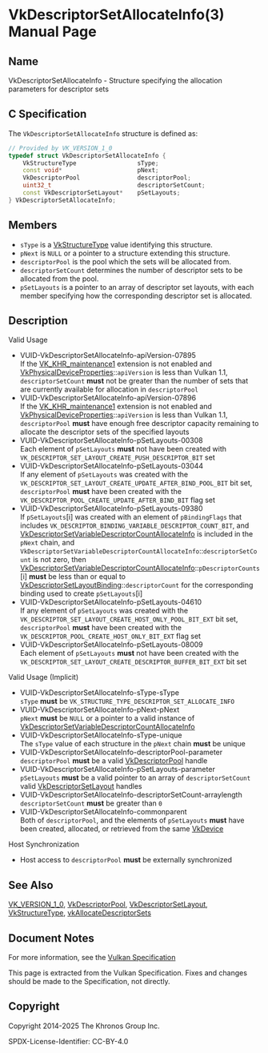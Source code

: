 # VkDescriptorSetAllocateInfo(3) Manual Page

## Name

VkDescriptorSetAllocateInfo - Structure specifying the allocation parameters for descriptor sets



## [](#_c_specification)C Specification

The `VkDescriptorSetAllocateInfo` structure is defined as:

```c++
// Provided by VK_VERSION_1_0
typedef struct VkDescriptorSetAllocateInfo {
    VkStructureType                 sType;
    const void*                     pNext;
    VkDescriptorPool                descriptorPool;
    uint32_t                        descriptorSetCount;
    const VkDescriptorSetLayout*    pSetLayouts;
} VkDescriptorSetAllocateInfo;
```

## [](#_members)Members

- `sType` is a [VkStructureType](https://registry.khronos.org/vulkan/specs/latest/man/html/VkStructureType.html) value identifying this structure.
- `pNext` is `NULL` or a pointer to a structure extending this structure.
- `descriptorPool` is the pool which the sets will be allocated from.
- `descriptorSetCount` determines the number of descriptor sets to be allocated from the pool.
- `pSetLayouts` is a pointer to an array of descriptor set layouts, with each member specifying how the corresponding descriptor set is allocated.

## [](#_description)Description

Valid Usage

- [](#VUID-VkDescriptorSetAllocateInfo-apiVersion-07895)VUID-VkDescriptorSetAllocateInfo-apiVersion-07895  
  If the [VK\_KHR\_maintenance1](https://registry.khronos.org/vulkan/specs/latest/man/html/VK_KHR_maintenance1.html) extension is not enabled and [VkPhysicalDeviceProperties](https://registry.khronos.org/vulkan/specs/latest/man/html/VkPhysicalDeviceProperties.html)::`apiVersion` is less than Vulkan 1.1, `descriptorSetCount` **must** not be greater than the number of sets that are currently available for allocation in `descriptorPool`
- [](#VUID-VkDescriptorSetAllocateInfo-apiVersion-07896)VUID-VkDescriptorSetAllocateInfo-apiVersion-07896  
  If the [VK\_KHR\_maintenance1](https://registry.khronos.org/vulkan/specs/latest/man/html/VK_KHR_maintenance1.html) extension is not enabled and [VkPhysicalDeviceProperties](https://registry.khronos.org/vulkan/specs/latest/man/html/VkPhysicalDeviceProperties.html)::`apiVersion` is less than Vulkan 1.1, `descriptorPool` **must** have enough free descriptor capacity remaining to allocate the descriptor sets of the specified layouts
- [](#VUID-VkDescriptorSetAllocateInfo-pSetLayouts-00308)VUID-VkDescriptorSetAllocateInfo-pSetLayouts-00308  
  Each element of `pSetLayouts` **must** not have been created with `VK_DESCRIPTOR_SET_LAYOUT_CREATE_PUSH_DESCRIPTOR_BIT` set
- [](#VUID-VkDescriptorSetAllocateInfo-pSetLayouts-03044)VUID-VkDescriptorSetAllocateInfo-pSetLayouts-03044  
  If any element of `pSetLayouts` was created with the `VK_DESCRIPTOR_SET_LAYOUT_CREATE_UPDATE_AFTER_BIND_POOL_BIT` bit set, `descriptorPool` **must** have been created with the `VK_DESCRIPTOR_POOL_CREATE_UPDATE_AFTER_BIND_BIT` flag set
- [](#VUID-VkDescriptorSetAllocateInfo-pSetLayouts-09380)VUID-VkDescriptorSetAllocateInfo-pSetLayouts-09380  
  If `pSetLayouts`\[i] was created with an element of `pBindingFlags` that includes `VK_DESCRIPTOR_BINDING_VARIABLE_DESCRIPTOR_COUNT_BIT`, and [VkDescriptorSetVariableDescriptorCountAllocateInfo](https://registry.khronos.org/vulkan/specs/latest/man/html/VkDescriptorSetVariableDescriptorCountAllocateInfo.html) is included in the `pNext` chain, and `VkDescriptorSetVariableDescriptorCountAllocateInfo`::`descriptorSetCount` is not zero, then [VkDescriptorSetVariableDescriptorCountAllocateInfo](https://registry.khronos.org/vulkan/specs/latest/man/html/VkDescriptorSetVariableDescriptorCountAllocateInfo.html)::`pDescriptorCounts`\[i] **must** be less than or equal to [VkDescriptorSetLayoutBinding](https://registry.khronos.org/vulkan/specs/latest/man/html/VkDescriptorSetLayoutBinding.html)::`descriptorCount` for the corresponding binding used to create `pSetLayouts`\[i]
- [](#VUID-VkDescriptorSetAllocateInfo-pSetLayouts-04610)VUID-VkDescriptorSetAllocateInfo-pSetLayouts-04610  
  If any element of `pSetLayouts` was created with the `VK_DESCRIPTOR_SET_LAYOUT_CREATE_HOST_ONLY_POOL_BIT_EXT` bit set, `descriptorPool` **must** have been created with the `VK_DESCRIPTOR_POOL_CREATE_HOST_ONLY_BIT_EXT` flag set
- [](#VUID-VkDescriptorSetAllocateInfo-pSetLayouts-08009)VUID-VkDescriptorSetAllocateInfo-pSetLayouts-08009  
  Each element of `pSetLayouts` **must** not have been created with the `VK_DESCRIPTOR_SET_LAYOUT_CREATE_DESCRIPTOR_BUFFER_BIT_EXT` bit set

Valid Usage (Implicit)

- [](#VUID-VkDescriptorSetAllocateInfo-sType-sType)VUID-VkDescriptorSetAllocateInfo-sType-sType  
  `sType` **must** be `VK_STRUCTURE_TYPE_DESCRIPTOR_SET_ALLOCATE_INFO`
- [](#VUID-VkDescriptorSetAllocateInfo-pNext-pNext)VUID-VkDescriptorSetAllocateInfo-pNext-pNext  
  `pNext` **must** be `NULL` or a pointer to a valid instance of [VkDescriptorSetVariableDescriptorCountAllocateInfo](https://registry.khronos.org/vulkan/specs/latest/man/html/VkDescriptorSetVariableDescriptorCountAllocateInfo.html)
- [](#VUID-VkDescriptorSetAllocateInfo-sType-unique)VUID-VkDescriptorSetAllocateInfo-sType-unique  
  The `sType` value of each structure in the `pNext` chain **must** be unique
- [](#VUID-VkDescriptorSetAllocateInfo-descriptorPool-parameter)VUID-VkDescriptorSetAllocateInfo-descriptorPool-parameter  
  `descriptorPool` **must** be a valid [VkDescriptorPool](https://registry.khronos.org/vulkan/specs/latest/man/html/VkDescriptorPool.html) handle
- [](#VUID-VkDescriptorSetAllocateInfo-pSetLayouts-parameter)VUID-VkDescriptorSetAllocateInfo-pSetLayouts-parameter  
  `pSetLayouts` **must** be a valid pointer to an array of `descriptorSetCount` valid [VkDescriptorSetLayout](https://registry.khronos.org/vulkan/specs/latest/man/html/VkDescriptorSetLayout.html) handles
- [](#VUID-VkDescriptorSetAllocateInfo-descriptorSetCount-arraylength)VUID-VkDescriptorSetAllocateInfo-descriptorSetCount-arraylength  
  `descriptorSetCount` **must** be greater than `0`
- [](#VUID-VkDescriptorSetAllocateInfo-commonparent)VUID-VkDescriptorSetAllocateInfo-commonparent  
  Both of `descriptorPool`, and the elements of `pSetLayouts` **must** have been created, allocated, or retrieved from the same [VkDevice](https://registry.khronos.org/vulkan/specs/latest/man/html/VkDevice.html)

Host Synchronization

- Host access to `descriptorPool` **must** be externally synchronized

## [](#_see_also)See Also

[VK\_VERSION\_1\_0](https://registry.khronos.org/vulkan/specs/latest/man/html/VK_VERSION_1_0.html), [VkDescriptorPool](https://registry.khronos.org/vulkan/specs/latest/man/html/VkDescriptorPool.html), [VkDescriptorSetLayout](https://registry.khronos.org/vulkan/specs/latest/man/html/VkDescriptorSetLayout.html), [VkStructureType](https://registry.khronos.org/vulkan/specs/latest/man/html/VkStructureType.html), [vkAllocateDescriptorSets](https://registry.khronos.org/vulkan/specs/latest/man/html/vkAllocateDescriptorSets.html)

## [](#_document_notes)Document Notes

For more information, see the [Vulkan Specification](https://registry.khronos.org/vulkan/specs/latest/html/vkspec.html#VkDescriptorSetAllocateInfo)

This page is extracted from the Vulkan Specification. Fixes and changes should be made to the Specification, not directly.

## [](#_copyright)Copyright

Copyright 2014-2025 The Khronos Group Inc.

SPDX-License-Identifier: CC-BY-4.0